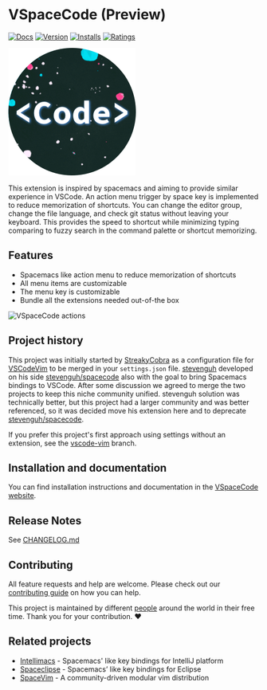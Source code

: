 # VSpaceCode (Preview)

[![Docs](https://img.shields.io/website?label=vspacecode.github.io&url=https%3A%2F%2Fvspacecode.github.io)](https://vspacecode.github.io)
[![Version](https://vsmarketplacebadge.apphb.com/version/vspacecode.vspacecode.svg)](https://marketplace.visualstudio.com/items?itemName=vspacecode.vspacecode)
[![Installs](https://vsmarketplacebadge.apphb.com/installs/vspacecode.vspacecode.svg)](https://marketplace.visualstudio.com/items?itemName=vspacecode.vspacecode)
[![Ratings](https://vsmarketplacebadge.apphb.com/rating/vspacecode.vspacecode.svg)](https://marketplace.visualstudio.com/items?itemName=vspacecode.vspacecode)

![VSpaceCode Logo](resources/logo.png)

This extension is inspired by spacemacs and aiming to provide similar experience in VSCode. An action menu trigger by space key is implemented to reduce memorization of shortcuts. You can change the editor group, change the file language, and check git status without leaving your keyboard. This provides the speed to shortcut while minimizing typing comparing to fuzzy search in the command palette or shortcut memorizing.

## Features

-   Spacemacs like action menu to reduce memorization of shortcuts
-   All menu items are customizable
-   The menu key is customizable
-   Bundle all the extensions needed out-of-the box

![VSpaceCode actions](https://github.com/VSpaceCode/vspacecode.github.io/blob/master/static/img/demo.gif?raw=true)

## Project history

This project was initially started by [StreakyCobra](https://github.com/StreakyCobra) as a configuration file for [VSCodeVim](https://github.com/VSCodeVim/Vim) to be merged in your `settings.json` file. [stevenguh](https://github.com/stevenguh) developed on his side [stevenguh/spacecode](https://github.com/stevenguh/spacecode) also with the goal to bring Spacemacs bindings to VSCode. After some discussion we agreed to merge the two projects to keep this niche community unified. stevenguh solution was technically better, but this project had a larger community and was better referenced, so it was decided move his extension here and to deprecate [stevenguh/spacecode](https://github.com/stevenguh/spacecode).

If you prefer this project's first approach using settings without an extension, see the [vscode-vim](https://github.com/VSpaceCode/VSpaceCode/tree/vscode-vim) branch.

## Installation and documentation

You can find installation instructions and documentation in the [VSpaceCode website](https://vspacecode.github.io/docs/).

## Release Notes

See [CHANGELOG.md](CHANGELOG.md)

## Contributing

All feature requests and help are welcome. Please check out our [contributing guide](CONTRIBUTING.md) on how you can help.

This project is maintained by different [people](https://github.com/VSpaceCode/VSpaceCode/graphs/contributors) around the world in their free time. Thank you for your contribution. ❤️

## Related projects

-   [Intellimacs](https://github.com/MarcoIeni/intellimacs) - Spacemacs' like key bindings for IntelliJ platform
-   [Spaceclipse](https://github.com/MarcoIeni/spaceclipse) - Spacemacs’ like key bindings for Eclipse
-   [SpaceVim](https://github.com/SpaceVim/SpaceVim) - A community-driven modular vim distribution
